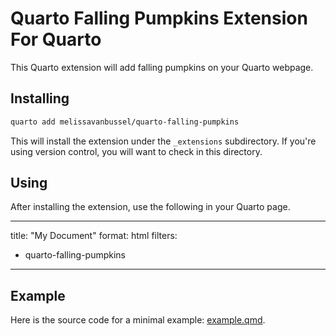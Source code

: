 # Quarto Falling Pumpkins Extension For Quarto

This Quarto extension will add falling pumpkins on your Quarto webpage.

## Installing

```bash
quarto add melissavanbussel/quarto-falling-pumpkins
```

This will install the extension under the `_extensions` subdirectory.
If you're using version control, you will want to check in this directory.

## Using

After installing the extension, use the following in your Quarto page. 

---
title: "My Document"
format: html
filters:
  - quarto-falling-pumpkins
---

## Example

Here is the source code for a minimal example: [example.qmd](example.qmd).